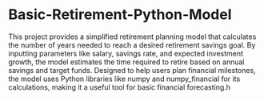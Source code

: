 # Basic-Retirement-Python-Model
This project provides a simplified retirement planning model that calculates the number of years needed to reach a desired retirement savings goal. By inputting parameters like salary, savings rate, and expected investment growth, the model estimates the time required to retire based on annual savings and target funds. Designed to help users plan financial milestones, the model uses Python libraries like numpy and numpy_financial for its calculations, making it a useful tool for basic financial forecasting.h
